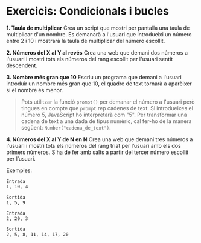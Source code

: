 # Exercicis: Condicionals i bucles

**1. Taula de multiplicar** Crea un script que mostri per pantalla una taula de multiplicar d'un nombre. Es demanarà a l'usuari que introdueixi un número entre 2 i 10 i mostrarà la taula de multiplicar del número escollit.

**2. Números del X al Y al revés** Crea una web que demani dos números a l'usuari i mostri tots els números del rang escollit per l'usuari sentit descendent.

**3. Nombre més gran que 10** Escriu un programa que demani a l'usuari introduir un nombre més gran que 10, el quadre de text tornarà a aparèixer si el nombre és menor.

> Pots utilitzar la funció `prompt()` per demanar el número a l'usuari però tingues en compte que `prompt` rep cadenes de text. Si introdueixes el número 5, JavaScript ho interpretarà com "5". Per transformar una cadena de text a una dada de tipus numèric, cal fer-ho de la manera següent: `Number("cadena_de_text")`.

**4. Números del X al Y de N en N** Crea una web que demani tres números a l'usuari i mostri tots els números del rang triat per l’usuari amb els dos primers números. S'ha de fer amb salts a partir del tercer número escollit per l’usuari.

Exemples:

```text
Entrada
1, 10, 4

Sortida
1, 5, 9
```

```text
Entrada
2, 20, 3

Sortida
2, 5, 8, 11, 14, 17, 20
```

